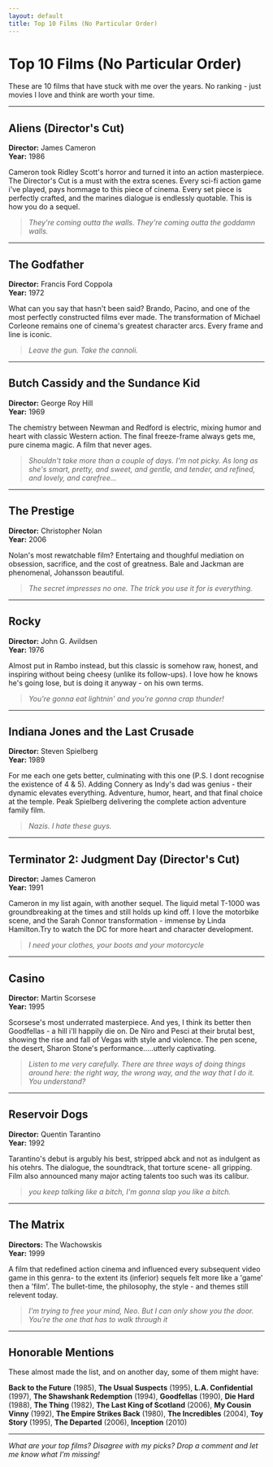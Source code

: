 ```yaml
---
layout: default
title: Top 10 Films (No Particular Order)
---
```


# Top 10 Films (No Particular Order)

These are 10 films that have stuck with me over the years. No ranking - just movies I love and think are worth your time.

---

## Aliens (Director's Cut)
**Director:** James Cameron  
**Year:** 1986

Cameron took Ridley Scott's horror and turned it into an action masterpiece. The Director's Cut is a must with the extra scenes. Every sci-fi action game i've played, pays hommage to this piece of cinema. Every set piece is perfectly crafted, and the marines dialogue is endlessly quotable. This is how you do a sequel.

> *They're coming outta the walls. They're coming outta the goddamn walls.*

---

## The Godfather
**Director:** Francis Ford Coppola  
**Year:** 1972

What can you say that hasn't been said? Brando, Pacino, and one of the most perfectly constructed films ever made. The transformation of Michael Corleone remains one of cinema's greatest character arcs. Every frame and line is iconic.

> *Leave the gun. Take the cannoli.*

---

## Butch Cassidy and the Sundance Kid
**Director:** George Roy Hill  
**Year:** 1969

The chemistry between Newman and Redford  is electric, mixing humor and heart with classic Western action. The final freeze-frame always gets me, pure cinema magic. A film that never ages.

> *Shouldn't take more than a couple of days. I'm not picky. As long as she's smart, pretty, and sweet, and gentle, and tender, and refined, and lovely, and carefree...*

---

## The Prestige
**Director:** Christopher Nolan  
**Year:** 2006

Nolan's most rewatchable film? Entertaing and thoughful mediation on  obsession, sacrifice, and the cost of greatness. Bale and Jackman are phenomenal, Johansson beautiful. 
> *The secret impresses no one. The trick you use it for is everything.*

---

## Rocky
**Director:** John G. Avildsen  
**Year:** 1976

Almost put in Rambo instead, but this classic is somehow raw, honest, and inspiring without being cheesy (unlike its follow-ups). I love how he knows he's going lose, but is doing it anyway - on his own terms. 

> *You're gonna eat lightnin' and you're gonna crap thunder!*

---

## Indiana Jones and the Last Crusade
**Director:** Steven Spielberg  
**Year:** 1989

For me each one gets better, culminating with this one (P.S. I dont recognise the existence of 4 & 5). Adding Connery as Indy's dad was genius - their dynamic elevates everything. Adventure, humor, heart, and that final choice at the temple. Peak Spielberg delivering the complete action adventure family film.

> *Nazis. I hate these guys.*

---

## Terminator 2: Judgment Day (Director's Cut)
**Director:** James Cameron  
**Year:** 1991

Cameron in my list again, with another sequel.  The liquid metal T-1000 was groundbreaking at the times and still holds up kind off. I love the motorbike scene, and the Sarah Connor transformation - immense by Linda Hamilton.Try to watch the DC for more heart and  character development.  

> *I need your clothes, your boots and your motorcycle*

---

## Casino
**Director:** Martin Scorsese  
**Year:** 1995

Scorsese's most underrated masterpiece. And yes, I think its better then Goodfellas - a hill i'll happily die on. De Niro and Pesci at their brutal best, showing the rise and fall of Vegas with style and violence. The pen scene, the desert, Sharon Stone's performance.....utterly captivating. 

> *Listen to me very carefully. There are three ways of doing things around here: the right way, the wrong way, and the way that I do it. You understand?*

---

## Reservoir Dogs
**Director:** Quentin Tarantino  
**Year:** 1992

Tarantino's debut is argubly his best, stripped abck and not as indulgent as his otehrs. The dialogue, the soundtrack, that torture scene- all gripping. Film also announced many major acting talents too such was its calibur. 

> *you keep talking like a bitch, I'm gonna slap you like a bitch.*

---

## The Matrix
**Directors:** The Wachowskis  
**Year:** 1999

A film that redefined action cinema and influenced every subsequent video game in this genra- to the extent its (inferior) sequels felt more like a 'game' then a 'film'. The bullet-time, the philosophy, the style - and themes still relevent today. 

> *I'm trying to free your mind, Neo. But I can only show you the door. You're the one that has to walk through it*

---

## Honorable Mentions

These almost made the list, and on another day, some of them might have:

**Back to the Future** (1985), **The Usual Suspects** (1995), **L.A. Confidential** (1997), **The Shawshank Redemption** (1994), **Goodfellas** (1990), **Die Hard** (1988), **The Thing** (1982), **The Last King of Scotland** (2006), **My Cousin Vinny** (1992), **The Empire Strikes Back** (1980), **The Incredibles** (2004), **Toy Story** (1995), **The Departed** (2006), **Inception** (2010)

---

*What are your top films? Disagree with my picks? Drop a comment and let me know what I'm missing!*
